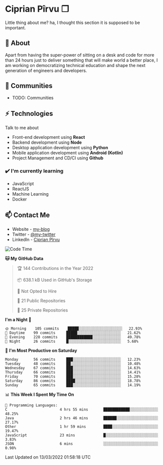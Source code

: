# Ciprian Pîrvu ❐

Little thing about me? ha, I thought this section it is supposed to be important.

## 🧐 About

Apart from having the super-power of sitting on a desk and code for more than 24 hours just to deliver something that will make world a better place, I am working on democratizing technical education and shape the next generation of engineers and developers.

## 👯 Communities

-   TODO: Communities

## ⚡ Technologies

Talk to me about

-   Front-end development using **React**
-   Backend development using **Node**
-   Desktop application development using **Python**
-   Mobile application development using **Android (Kotlin)**
-   Project Management and CD/CI using **Github**

### ✔️ I'm currently learning

-   JavaScript
-   ReactJS
-   Machine Learning
-   Docker

## 📫 Contact Me

-   Website - [my-blog]()
-   Twitter - [@my-twitter]()
-   LinkedIn - [Ciprian Pîrvu](https://www.linkedin.com/in/p%C3%AErvu-ciprian-cristian-4415991b1/)

<!--START_SECTION:waka-->
![Code Time](http://img.shields.io/badge/Code%20Time-1%2C042%20hrs%2030%20mins-blue)

**🐱 My GitHub Data** 

> 🏆 144 Contributions in the Year 2022
 > 
> 📦 638.1 kB Used in GitHub's Storage 
 > 
> 🚫 Not Opted to Hire
 > 
> 📜 21 Public Repositories 
 > 
> 🔑 25 Private Repositories  
 > 
**I'm a Night 🦉** 

```text
🌞 Morning    105 commits    █████░░░░░░░░░░░░░░░░░░░░   22.93% 
🌆 Daytime    99 commits     █████░░░░░░░░░░░░░░░░░░░░   21.62% 
🌃 Evening    228 commits    ████████████░░░░░░░░░░░░░   49.78% 
🌙 Night      26 commits     █░░░░░░░░░░░░░░░░░░░░░░░░   5.68%

```
📅 **I'm Most Productive on Saturday** 

```text
Monday       56 commits     ███░░░░░░░░░░░░░░░░░░░░░░   12.23% 
Tuesday      48 commits     ██░░░░░░░░░░░░░░░░░░░░░░░   10.48% 
Wednesday    67 commits     ███░░░░░░░░░░░░░░░░░░░░░░   14.63% 
Thursday     66 commits     ███░░░░░░░░░░░░░░░░░░░░░░   14.41% 
Friday       70 commits     ███░░░░░░░░░░░░░░░░░░░░░░   15.28% 
Saturday     86 commits     ████░░░░░░░░░░░░░░░░░░░░░   18.78% 
Sunday       65 commits     ███░░░░░░░░░░░░░░░░░░░░░░   14.19%

```


📊 **This Week I Spent My Time On** 

```text
💬 Programming Languages: 
C                        4 hrs 55 mins       ████████████░░░░░░░░░░░░░   48.25% 
Java                     2 hrs 46 mins       ██████░░░░░░░░░░░░░░░░░░░   27.17% 
Other                    1 hr 59 mins        ████░░░░░░░░░░░░░░░░░░░░░   19.47% 
JavaScript               23 mins             █░░░░░░░░░░░░░░░░░░░░░░░░   3.83% 
JSON                     6 mins              ░░░░░░░░░░░░░░░░░░░░░░░░░   0.98%

```


 Last Updated on 13/03/2022 01:58:18 UTC
<!--END_SECTION:waka-->
